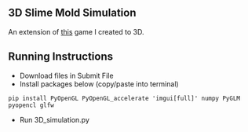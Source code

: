 ## 3D Slime Mold Simulation
An extension of [this](https://store.steampowered.com/app/2454710/MoldLab/) game I created to 3D.

## Running Instructions
- Download files in Submit File
- Install packages below (copy/paste into terminal)
```terminal
pip install PyOpenGL PyOpenGL_accelerate 'imgui[full]' numpy PyGLM pyopencl glfw
```
- Run 3D_simulation.py